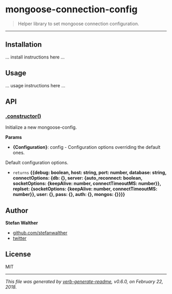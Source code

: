 # mongoose-connection-config

> Helper library to set mongoose connection configuration.

---

## Installation

... install instructions here ...

## Usage

... usage instructions here ...

## API

### [.constructor()](src/index.js#L15)

Initialize a new mongoose-config.

**Params**

* **{Configuration}**: config - Configuration options overriding the default ones.    

Default configuration options.

* `returns` **{{debug: boolean, host: string, port: number, database: string, connectOptions: {db: {}, server: {auto_reconnect: boolean, socketOptions: {keepAlive: number, connectTimeoutMS: number}}, replset: {socketOptions: {keepAlive: number, connectTimeoutMS: number}}, user: {}, pass: {}, auth: {}, mongos: {}}}}**  

## Author
**Stefan Walther**

* [github.com/stefanwalther](http://github.com/stefanwalther) 
* [twitter](http://twitter.com/waltherstefan)  

## License
MIT

***

_This file was generated by [verb-generate-readme](https://github.com/verbose/verb-generate-readme), v0.6.0, on February 22, 2018._

